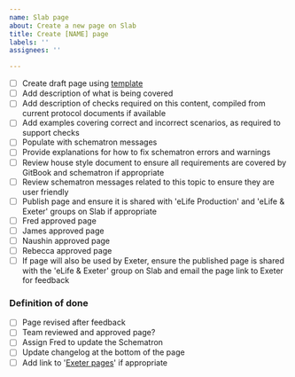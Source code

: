 ```yaml
---
name: Slab page
about: Create a new page on Slab
title: Create [NAME] page
labels: ''
assignees: ''

---
```


- [ ] Create draft page using [template](https://elifeproduction.slab.com/templates/slab-page-template-6vvjfzj6) 
- [ ] Add description of what is being covered
- [ ] Add description of checks required on this content, compiled from current protocol documents if available
- [ ] Add examples covering correct and incorrect scenarios, as required to support checks
- [ ] Populate with schematron messages
- [ ] Provide explanations for how to fix schematron errors and warnings
- [ ] Review house style document to ensure all requirements are covered by GitBook and schematron if appropriate
- [ ] Review schematron messages related to this topic to ensure they are user friendly
- [ ] Publish page and ensure it is shared with 'eLife Production' and 'eLife & Exeter' groups on Slab if appropriate
- [ ] Fred approved page
- [ ] James approved page
- [ ] Naushin approved page
- [ ] Rebecca approved page
- [ ] If page will also be used by Exeter, ensure the published page is shared with the 'eLife & Exeter' group on Slab and email the page link to Exeter for feedback

### Definition of done
- [ ] Page revised after feedback
- [ ] Team reviewed and approved page?
- [ ] Assign Fred to update the Schematron
- [ ] Update changelog at the bottom of the page
- [ ] Add link to '[Exeter pages](https://elifeproduction.slab.com/posts/exeter-pages-yps64svu)' if appropriate
